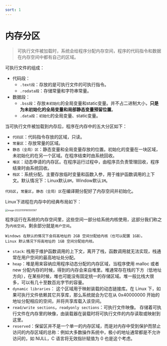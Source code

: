 ```yaml
---
sort: 1
---
```


# 内存分区

> 可执行文件被加载时，系统会给程序分配内存空间，程序的代码指令和数据在内存空间中都有自己的区域。



可执行文件的组成：

+ 代码段：
  + `.text段`：存放的是可执行文件的可执行指令。
  + `.rodata段`：存储常量和字符串常量。
+ 数据段：
  + `.bss段`：存放`未初始化`的全局变量和static变量。并不占二进制大小，**只是为未初始化的全局变量和局部静态变量预留位置**。
  + `.data段`：`初始化`的全局变量、static变量。



当可执行文件被加载到内存后，程序在内存中的五大分区如下：

+ `代码区`：代码指令存放的区域，只读。
+ `常量区`：存放常量的区域。
+ `静态（全局）区`：静态变量和全局变量存放的位置。初始化的变量在一块区域，未初始化的在另一个区域。在程序结束时由系统回收。
+ `堆区`：动态申请的内存区。在程序运行过程中，由程序员负责管理回收，程序结束时由系统回收。
+ `栈区`：系统分配。主要存放临时变量和函数入参，用于维护函数调用的上下文。默认情况下：Linux默认`8M`，Window默认`1M`。

`代码区`，`常量区`，`静态（全局）区`在编译期分配好了内存空间并初始化。



Linux下进程在内存中的经典布局如下：

<img src="https://cdn.jsdelivr.net/gh/AZMDDY/imgs/img/image-20220109180500587.png" alt="image-20220109180500587" style="zoom:50%;" />



程序运行在系统的内存空间里，这些空间一部分给系统内核使用，这部分我们称之为`内核空间`，剩余部分就是`用户空间`。

```tip
Windows 在默认的情况下会将高地址的 2GB 空间分配给内核（也可以配置 1GB）。
Linux 默认情况下将高地址的 1GB 空间分配给内核。
```

+ `stack`: 栈用于维护函数调用的上下文，离开了栈，函数调用就无法实现，栈通常在用户空间的最高地址处分配。
+ `heap`：堆是用来容纳应用程序动态分配的内存区域，当程序使用 malloc 或者 new 分配内存的时候，得到的内存会来自堆里。堆通常存在栈的下方（低地址方向），在某些时候，堆也可能没有固定统一的存储区域。堆一般比栈大很多，可以有几十至数百兆字节的容量。
+ `dynamic libraries`： 这个区域用于映射装载的动态链接库。在 Linux 下，如果可执行文件依赖其它共享库，那么系统就会为它在从 0x40000000 开始的地址分配相应的空间，并将共享库载入该空间。
+ `read/write sections`，`readyonly sections`：可执行文件映像。 存储着可执行文件在内存里的映像，由装载器在装载时将可执行文件的内存读取或映射到这里。
+ `reserved`：保留区并不是一个单一的内存区域，而是对内存中受到保护而禁止访问的内存区域的总称：例如大多数操作系统中，极小的地址通常都是不允许访问的，如 NULL，C 语言将无效指针赋值为 0 也是这个考虑。